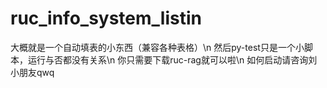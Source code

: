 # ruc_info_system_listin
大概就是一个自动填表的小东西（兼容各种表格）\n
然后py-test只是一个小脚本，运行与否都没有关系\n
你只需要下载ruc-rag就可以啦\n
如何启动请咨询刘小朋友qwq
